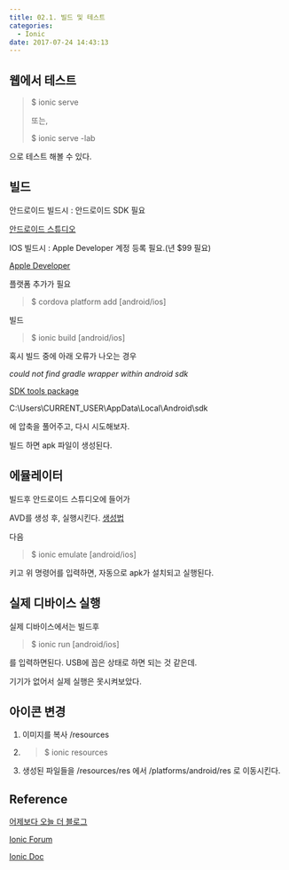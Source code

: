 ```yaml
---
title: 02.1. 빌드 및 테스트
categories:
  - Ionic
date: 2017-07-24 14:43:13
---
```


## 웹에서 테스트

> $ ionic serve
>
> 또는,
>
> $ ionic serve -lab

으로 테스트 해볼 수 있다.



## 빌드

안드로이드 빌드시 : 안드로이드 SDK 필요

[안드로이드 스튜디오](https://developer.android.com/studio/index.html?hl=ko)

IOS 빌드시 : Apple Developer 계정 등록 필요.(년 $99 필요)

[Apple Developer](https://developer.apple.com/) 



플랫폼 추가가 필요

> $ cordova platform add [android/ios]



빌드

> $ ionic build [android/ios]



혹시 빌드 중에 아래 오류가 나오는 경우

*could not find gradle wrapper within android sdk*

[SDK tools package](https://dl.google.com/android/repository/tools_r25.2.3-windows.zip) 

C:\Users\CURRENT_USER\AppData\Local\Android\sdk

에 압축을 풀어주고, 다시 시도해보자.



빌드 하면 apk 파일이 생성된다.



## 에뮬레이터

빌드후 안드로이드 스튜디오에 들어가

AVD를 생성 후, 실행시킨다.   [생성법](http://nowordeath.tistory.com/108)



다음

> $ ionic emulate [android/ios]

키고 위 명령어를 입력하면, 자동으로 apk가 설치되고 실행된다.



## 실제 디바이스 실행

실제 디바이스에서는 빌드후

> $ ionic run [android/ios]

를 입력하면된다. USB에 꼽은 상태로 하면 되는 것 같은데.

기기가 없어서 실제 실행은 못시켜보았다.



## 아이콘 변경

1. 이미지를 복사 <project folder>/resources
2. > $ ionic resources
3. 생성된 파일들을 <project folder>/resources/res 에서 <project folder>/platforms/android/res 로 이동시킨다.

## Reference

[어제보다 오늘 더 블로그](http://nowordeath.tistory.com/108)

[Ionic Forum](https://forum.ionicframework.com/t/ionic-run-android-does-not-install-app-in-device/21795/6)

[Ionic Doc](http://ionicframework.com/docs/v1/cli/run.html)



